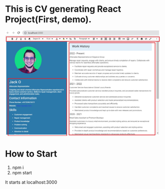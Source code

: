 # This is CV generating React Project(First, demo).
![preview](public/1.jpg)

# How to Start

1. npm i
2. npm start

It starts at localhost:3000